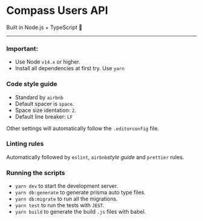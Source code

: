 # Compass Users API

Built in Node.js + TypeScript 💜

---

### Important:

- Use Node `v14.x` or higher.
- Install all dependencies at first try. Use `yarn`
<!-- - Run `yarn commitizen init cz-conventional-changelog --yarn --dev --exact` for get the commit cli. -->

### Code style guide

  - Standard by `airbnb` 
  - Default spacer is `space`.
  - Space size identation: `2`.
  - Default line breaker: `LF`

  Other settings will automatically follow the `.editorconfig` file.

### Linting rules

  Automatically followed by `eslint`, `airbnb`_style guide_ and `prettier` rules.

### Running the scripts

  - `yarn dev` to start the development server.
  - `yarn db:generate` to generate prisma auto type files.
  - `yarn db:migrate` to run all the migrations.
  - `yarn test` to run the tests with `JEST`.
  - `yarn build` to generate the build `.js` files with babel.
